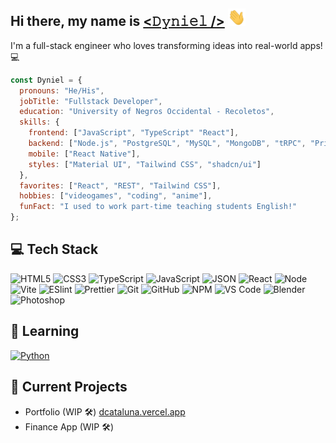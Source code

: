 ## Hi there, my name is [ <𝙳𝚢𝚗𝚒𝚎𝚕 />](https://dcataluna.vercel.app) <img src="images/hi.gif" width="28px" height="28px" alt="waving hand" />
I'm a full-stack engineer who loves transforming ideas into real-world apps! 💻
<br />

```javascript
const Dyniel = {
  pronouns: "He/His",
  jobTitle: "Fullstack Developer",
  education: "University of Negros Occidental - Recoletos",
  skills: {
    frontend: ["JavaScript", "TypeScript" "React"],
    backend: ["Node.js", "PostgreSQL", "MySQL", "MongoDB", "tRPC", "Prisma", "Hono", "PHP", "REST API"],
    mobile: ["React Native"],
    styles: ["Material UI", "Tailwind CSS", "shadcn/ui"]
  },
  favorites: ["React", "REST", "Tailwind CSS"], 
  hobbies: ["videogames", "coding", "anime"],
  funFact: "I used to work part-time teaching students English!"
};
```

## 💻 Tech Stack
![HTML5](https://img.shields.io/badge/-HTML5-%23E44D27?style=flat-square&logo=html5&logoColor=%23ffffff) 
![CSS3](https://img.shields.io/badge/-CSS3-%231572B6?style=flat-square&logo=css3) 
![TypeScript](https://img.shields.io/badge/-TypeScript-%233178C6?style=flat-square&logo=typescript&logoColor=%23ffffff) 
![JavaScript](https://img.shields.io/badge/-JavaScript-%23F7DF1C?style=flat-square&logo=javascript&logoColor=%23000000) 
![JSON](https://img.shields.io/badge/-JSON-%23000000?style=flat-square&logo=json)
![React](https://img.shields.io/badge/-React-%2361DAFB?style=flat-square&logo=react&logoColor=%23000000) 
![Node](https://img.shields.io/badge/-Node-%23339933?style=flat-square&logo=node.js&logoColor=%23ffffff) 
![Vite](https://img.shields.io/badge/-Vite-%23646CFF?style=flat-square&logo=vite&logoColor=%23ffffff) 
![ESlint](https://img.shields.io/badge/-ESLint-%234B32C3?style=flat-square&logo=eslint) 
![Prettier](https://img.shields.io/badge/-Prettier-%23F7B93E?style=flat-square&logo=prettier&logoColor=%23000000) 
![Git](https://img.shields.io/badge/-Git-%23F05032?style=flat-square&logo=git&logoColor=%23ffffff) 
![GitHub](https://img.shields.io/badge/-GitHub-%23181717?style=flat-square&logo=github) 
![NPM](https://img.shields.io/badge/-NPM-%23CB3837?style=flat-square&logo=npm) 
![VS Code](https://img.shields.io/badge/-VSCode-%23007ACC?style=flat-square&logo=visual-studio-code)
![Blender](https://img.shields.io/badge/-Blender-%23F5792A?style=flat-square&logo=blender&logoColor=%23ffffff)
![Photoshop](https://img.shields.io/badge/-Photoshop-%2326C9FF?style=flat-square&logo=adobe-photoshop&logoColor=%23ffffff)

## 🎨 Learning 
[![Python](https://img.shields.io/badge/Python-3776AB?logo=python&logoColor=fff)](#)

## 🚀 Current Projects
- Portfolio (WIP 🛠) [dcataluna.vercel.app](https://dcataluna.vercel.app)
- Finance App (WIP 🛠)
<br />
<!--
**iam7kei/iam7kei** is a ✨ _special_ ✨ repository because its `README.md` (this file) appears on your GitHub profile.

Here are some ideas to get you started:

- 🔭 I’m currently working on ...
- 🌱 I’m currently learning ...
- 👯 I’m looking to collaborate on ...
- 🤔 I’m looking for help with ...
- 💬 Ask me about ...
- 📫 How to reach me: ...
- 😄 Pronouns: ...
- ⚡ Fun fact: ...
-->
